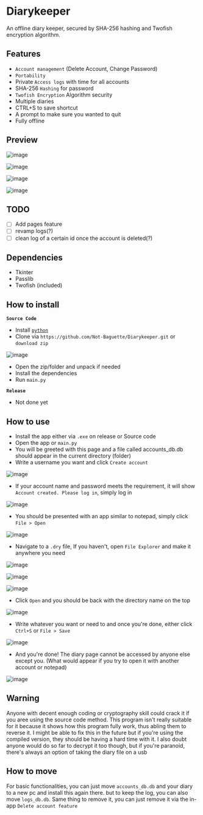 # Diarykeeper
An offline diary keeper, secured by SHA-256 hashing and Twofish encryption algorithm.

## Features
- `Account management` (Delete Account, Change Password)
- `Portability`
- Private `Access logs` with time for all accounts
- SHA-256 `Hashing` for password
- `Twofish Encryption` Algorithm security
- Multiple diaries
- CTRL+S to save shortcut
- A prompt to make sure you wanted to quit
- Fully offline

## Preview
![image](https://user-images.githubusercontent.com/94969176/210125568-af2378b5-76ea-466a-b11f-512349a91974.png)

![image](https://user-images.githubusercontent.com/94969176/210125578-1a8207dc-c23a-4b77-859f-4fed60f88b50.png)

![image](https://user-images.githubusercontent.com/94969176/210125606-1725a920-025b-4812-95e8-cb2a3faf9453.png)

![image](https://user-images.githubusercontent.com/94969176/210125649-6179ff9d-00d1-48e8-82d3-2e00601563ac.png)

## TODO
- [ ] Add pages feature
- [ ] revamp logs(?)
- [ ] clean log of a certain id once the account is deleted(?)

## Dependencies
- Tkinter
- Passlib
- Twofish (included)

## How to install
**`Source Code`**
- Install [`python`](https://www.python.org/downloads/)
- Clone via `https://github.com/Not-Baguette/Diarykeeper.git` or `download zip`

![image](https://user-images.githubusercontent.com/94969176/210039816-198fdf21-a270-4ccd-aaf8-62fa8e3e2901.png)

- Open the zip/folder and unpack if needed
- Install the dependencies
- Run `main.py`

**`Release`**
- Not done yet

## How to use
- Install the app either via `.exe` on release or Source code
- Open the app or `main.py`
- You will be greeted with this page and a file called accounts_db.db should appear in the current directory (folder) 
- Write a username you want and click `Create account`

![image](https://user-images.githubusercontent.com/94969176/210125837-f00ac8a0-0a00-4289-a330-6f052db9c5b1.png)

- If your account name and password meets the requirement, it will show `Account created. Please log in`, simply log in

![image](https://user-images.githubusercontent.com/94969176/210125927-6690d339-ad93-4de1-a990-70bc016f0e92.png)

- You should be presented with an app similar to notepad, simply click `File > Open`

![image](https://user-images.githubusercontent.com/94969176/210126002-f41fc2ea-4662-46e8-af55-01094ea4651c.png)

- Navigate to a `.dry` file, If you haven't, open `File Explorer` and make it anywhere you need

![image](https://user-images.githubusercontent.com/94969176/210126036-0a13fd6a-8b77-485b-921b-e0503b9c45bd.png)

![image](https://user-images.githubusercontent.com/94969176/210126049-4f8e2bbc-0408-4e5e-9bca-633ad4b83b7b.png)

![image](https://user-images.githubusercontent.com/94969176/210126055-2255d303-a058-4715-bdd4-75e1df55a447.png)

- Click `Open` and you should be back with the directory name on the top

![image](https://user-images.githubusercontent.com/94969176/210126067-15a747ad-a170-44de-b37a-3ef0d7e2983a.png)

- Write whatever you want or need to and once you're done, either click `Ctrl+S` or `File > Save`

![image](https://user-images.githubusercontent.com/94969176/210126123-31f35a19-25d5-40bf-a14d-a3246455f356.png)

- And you're done! The diary page cannot be accessed by anyone else except you. (What would appear if you try to open it with another account or notepad)

![image](https://user-images.githubusercontent.com/94969176/210126195-b66a3a4e-906e-4ceb-b42f-2be366dd1a90.png)


## Warning
Anyone with decent enough coding or cryptography skill could crack it if you aree using the source code method. This program isn't really suitable for it because it shows how this program fully work, thus abling them to reverse it. I might be able to fix this in the future but if you're using the compiled version, they should be having a hard time with it. I also doubt anyone would do so far to decrypt it too though, but if you're paranoid, there's always an option of taking the diary file on a usb

## How to move
For basic functionalities, you can just move `accounts_db.db` and your diary to a new pc and install this again there. but to keep the log, you can also move `logs_db.db`. Same thing to remove it, you can just remove it via the in-app `Delete account feature`
